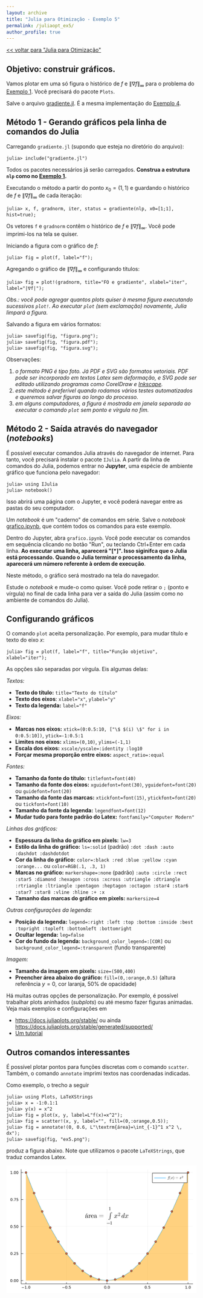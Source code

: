 ```yaml
---
layout: archive
title: "Julia para Otimização - Exemplo 5"
permalink: /juliaopt_ex5/
author_profile: true
---
```


[<< voltar para "Julia para Otimização"](/juliaopt/)

## Objetivo: construir gráficos.

Vamos plotar em uma só figura o histórico de $f$ e $\|\nabla f\|_\infty$ para o problema do [Exemplo 1](/juliaopt_ex1). Você precisará do pacote `Plots`.

Salve o arquivo [gradiente.jl](/files/julia/gradiente.jl). É a mesma implementação do [Exemplo 4](/juliaopt_ex4).

## Método 1 - Gerando gráficos pela linha de comandos do Julia

Carregando `gradiente.jl` (supondo que esteja no diretório do arquivo):
~~~
julia> include("gradiente.jl")
~~~

Todos os pacotes necessários já serão carregados. **Construa a estrutura `nlp` como no [Exemplo 1](/juliaopt_ex1).**

Executando o método a partir do ponto $x_0=(1,1)$ e guardando o histórico de $f$ e $\|\nabla f\|_\infty$ de cada iteração:
~~~
julia> x, f, gradnorm, iter, status = gradiente(nlp, x0=[1;1], hist=true);
~~~

Os vetores `f` e `gradnorm` contêm o histórico de $f$ e $\|\nabla f\|_\infty$. Você pode imprimi-los na tela se quiser.

Iniciando a figura com o gráfico de $f$:
~~~
julia> fig = plot(f, label="f");
~~~

Agregando o gráfico de $\|\nabla f\|_\infty$ e configurando títulos:
~~~
julia> fig = plot!(gradnorm, title="FO e gradiente", xlabel="iter", label="|∇f|");
~~~

*Obs.: você pode agregar quantos plots quiser à mesma figura executando sucessivos `plot!`. Ao executar `plot` (sem exclamação) novamente, Julia limpará a figura.*

Salvando a figura em vários formatos:
~~~
julia> savefig(fig, "figura.png");
julia> savefig(fig, "figura.pdf");
julia> savefig(fig, "figura.svg");
~~~

Observações:

1. *o formato PNG é tipo foto. Já PDF e SVG são formatos vetoriais. PDF pode ser incorporado em textos Latex sem deformação, e SVG pode ser editado utilizando programas como CorelDraw e [Inkscape](https://inkscape.org/).*
1. *este método é preferível quando rodamos vários testes automatizados e queremos salvar figuras ao longo do processo.*
1. *em alguns computadores, a figura é mostrada em janela separada ao executar o comando `plot` sem ponto e vírgula no fim.*


## Método 2 - Saída através do navegador (*notebooks*)

É possível executar comandos Julia através do navegador de internet. Para tanto, você precisará instalar o pacote `IJulia`. A partir da linha de comandos do Julia, podemos entrar no **Jupyter**, uma espécie de ambiente gráfico que funciona pelo navegador:

~~~
julia> using IJulia
julia> notebook()
~~~

Isso abrirá uma página com o Jupyter, e você poderá navegar entre as pastas do seu computador.

Um *notebook* é um "caderno" de comandos em série. Salve o *notebook* [grafico.ipynb](/files/julia/grafico.ipynb), que contém todos os comandos para este exemplo.

Dentro do Jupyter, abra `grafico.ipynb`. Você pode executar os comandos em sequência clicando no botão "Run", ou teclando Ctrl+Enter em cada linha. **Ao executar uma linha, aparecerá "[*]". Isso siginifca que o Julia está processando. Quando o Julia terminar o processamento da linha, aparecerá um número referente à ordem de execução**.

Neste método, o gráfico será mostrado na tela do navegador.

Estude o *notebook* e mude-o como quiser. Você pode retirar o `;` (ponto e vírgula) no final de cada linha para ver a saída do Julia (assim como no ambiente de comandos do Julia).


## Configurando gráficos

O comando `plot` aceita personalização. Por exemplo, para mudar título e texto do eixo $x$:

~~~
julia> fig = plot(f, label="f", title="Função objetivo", xlabel="iter");
~~~

As opções são separadas por vírgula. Eis algumas delas:

*Textos:*
- **Texto do título:** `title="Texto do título"`
- **Texto dos eixos**: `xlabel="x"`, `ylabel="y"`
- **Texto da legenda:** `label="f"`

*Eixos:*
- **Marcas nos eixos:** `xtick=(0:0.5:10, ["\$ $(i) \$" for i in 0:0.5:10])`, `ytick=-1:0.5:1`
- **Limites nos eixos:** `xlims=(0,10)`, `ylims=(-1,1)`
- **Escala dos eixos:** `xscale/yscale=:identity :log10`
- **Forçar mesma proporção entre eixos:** `aspect_ratio=:equal`

*Fontes:*
- **Tamanho da fonte do título:** `titlefont=font(40)`
- **Tamanho da fonte dos eixos:** `xguidefont=font(30)`, `yguidefont=font(20)` ou `guidefont=font(20)`
- **Tamanho da fonte das marcas:** `xtickfont=font(15)`, `ytickfont=font(20)` ou `tickfont=font(10)`
- **Tamanho da fonte da legenda:** `legendfont=font(12)`
- **Mudar tudo para fonte padrão do Latex:** `fontfamily="Computer Modern"`

*Linhas dos gráficos:*
- **Espessura da linha do gráfico em pixels:** `lw=3`
- **Estilo da linha do gráfico:** `ls=:solid` (padrão) `:dot :dash :auto :dashdot :dashdotdot`
- **Cor da linha do gráfico:** `color=:black :red :blue :yellow :cyan :orange...` ou `color=RGB(.1, .3, 1)`
- **Marcas no gráfico:** `markershape=:none` (padrão) `:auto :circle :rect :star5 :diamond :hexagon :cross :xcross :utriangle :dtriangle :rtriangle :ltriangle :pentagon :heptagon :octagon :star4 :star6 :star7 :star8 :vline :hline :+ :x`
- **Tamanho das marcas do gráfico em pixels:** `markersize=4`

*Outras configurações da legenda:*
- **Posição da legenda:** `legend=:right :left :top :bottom :inside :best :topright :topleft :bottomleft :bottomright`
- **Ocultar legenda:** `leg=false`
- **Cor do fundo da legenda:** `background_color_legend=:[COR]` ou `background_color_legend=:transparent` (fundo transparente)

*Imagem:*
- **Tamanho da imagem em pixels:** `size=(500,400)`
- **Preencher área abaixo do gráfico:** `fill=(0,:orange,0.5)` (altura referência $y=0$, cor laranja, 50% de opacidade)
<!-- - **Margens:** `bottom_margin=5mm`, `left_margin=10mm`, `top_margin=15mm` -->

Há muitas outras opções de personalização. Por exemplo, é possível trabalhar plots aninhados (*subplots*) ou até mesmo fazer figuras animadas. Veja mais exemplos e configurações em
- <https://docs.juliaplots.org/stable/> ou ainda <https://docs.juliaplots.org/stable/generated/supported/>
- [Um tutorial](https://sites.google.com/view/oficinadejuliapetmecanicaufes/gr%C3%A1ficos/gr%C3%A1ficos-bidimensionais?authuser=0)


## Outros comandos interessantes

É possível plotar pontos para funções discretas com o comando `scatter`. Também, o comando `annotate` imprimi textos nas coordenadas indicadas.

Como exemplo, o trecho a seguir
~~~
julia> using Plots, LaTeXStrings
julia> x = -1:0.1:1
julia> y(x) = x^2
julia> fig = plot(x, y, label=L"f(x)=x^2");
julia> fig = scatter!(x, y, label="", fill=(0,:orange,0.5));
julia> fig = annotate!(0, 0.6, L"\textrm{área}=\int_{-1}^1 x^2 \, dx");
julia> savefig(fig, "ex5.png");
~~~
produz a figura abaixo. Note que utilizamos o pacote `LaTeXStrings`, que traduz comandos Latex.

![Exemplo 5](/files/julia/ex5.png)
